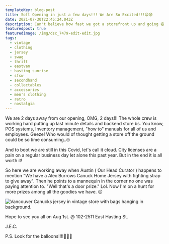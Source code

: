 ```yaml
---
templateKey: blog-post
title: Soft Opening in just a few days!!! We Are So Excited!!!😁😎
date: 2021-07-30T22:45:24.043Z
description: Can't believe how fast we got a storefront up and going 😅😅
featuredpost: true
featuredimage: /img/dsc_7479-edit-edit.jpg
tags:
  - vintage
  - clothing
  - jersey
  - swag
  - thrift
  - eastvan
  - hasting sunrise
  - sfsw
  - secondhand
  - collectables
  - accessories
  - men's clothing
  - retro
  - nostalgia
---
```

We are 2 days away from our opening, OMG, 2 days!!! The whole crew is working hard putting up last minute details and backend store bs. You know, POS systems, Inventory management, "how to" manuals for all of us and employees. Geeze! Who would of thought getting a store off the ground could be so time consuming..🙄

And to boot we are still in this Covid, let's call it cloud. City licenses are a pain on a regular business day let alone this past year. But in the end it is all worth it!

So here we are working away when Austin ( Our Head Curator ) happens to mention "We have a Alex Burrows Canuck Home Jersey with fighting strap to give away". Then he points to a mannequin in the corner no one was paying attention to. "Well that's a door prize." Lol. Now I'm on a hunt for more prizes among all the goodies we have. 😉

![Vancouver Canucks jersey in vintage store with bags hanging in background.](/img/dsc_7479-edit-edit.jpg "SFSW Door Prize Soft Opening")

Hope to see you all on Aug 1st. @ 102-2511 East Hasting St. 

J.E.C.

P.S. Look for the balloons!!!!🎈🎈🎈
